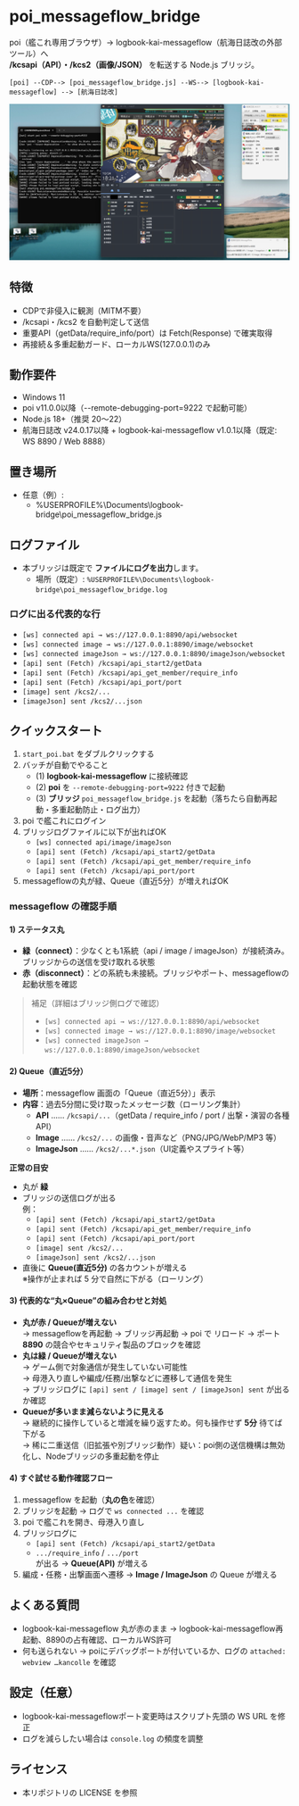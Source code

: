 # poi_messageflow_bridge

poi（艦これ専用ブラウザ）→ logbook-kai-messageflow（航海日誌改の外部ツール）へ  
**/kcsapi（API）・/kcs2（画像/JSON）** を転送する Node.js ブリッジ。

```text
[poi] --CDP--> [poi_messageflow_bridge.js] --WS--> [logbook-kai-messageflow] --> [航海日誌改]
```

![poi](./image/poi_desktop.png)

## 特徴
- CDPで非侵入に観測（MITM不要）
- /kcsapi・/kcs2 を自動判定して送信
- 重要API（getData/require_info/port）は Fetch(Response) で確実取得
- 再接続＆多重起動ガード、ローカルWS(127.0.0.1)のみ

## 動作要件
- Windows 11
- poi v11.0.0以降（--remote-debugging-port=9222 で起動可能）
- Node.js 18+（推奨 20〜22）
- 航海日誌改 v24.0.17以降 + logbook-kai-messageflow v1.0.1以降（既定: WS 8890 / Web 8888）

## 置き場所
- 任意（例）:
    - %USERPROFILE%\Documents\logbook-bridge\poi_messageflow_bridge.js

## ログファイル

- 本ブリッジは既定で **ファイルにログを出力**します。  
  - 場所（既定）: `%USERPROFILE%\Documents\logbook-bridge\poi_messageflow_bridge.log`

### ログに出る代表的な行
- `[ws] connected api → ws://127.0.0.1:8890/api/websocket`
- `[ws] connected image → ws://127.0.0.1:8890/image/websocket`
- `[ws] connected imageJson → ws://127.0.0.1:8890/imageJson/websocket`
- `[api] sent (Fetch) /kcsapi/api_start2/getData`
- `[api] sent (Fetch) /kcsapi/api_get_member/require_info`
- `[api] sent (Fetch) /kcsapi/api_port/port`
- `[image] sent /kcs2/...`
- `[imageJson] sent /kcs2/...json`


## クイックスタート
1. `start_poi.bat` をダブルクリックする
2. バッチが自動でやること  
   - (1) **logbook-kai-messageflow** に接続確認
   - (2) **poi** を `--remote-debugging-port=9222` 付きで起動  
   - (3) **ブリッジ** `poi_messageflow_bridge.js` を起動（落ちたら自動再起動・多重起動防止・ログ出力）
3. poi で艦これにログイン
4. ブリッジログファイルに以下が出ればOK  
   - `[ws] connected api/image/imageJson`  
   - `[api] sent (Fetch) /kcsapi/api_start2/getData`  
   - `[api] sent (Fetch) /kcsapi/api_get_member/require_info`  
   - `[api] sent (Fetch) /kcsapi/api_port/port`
5. messageflowの丸が緑、Queue（直近5分）が増えればOK

### messageflow の確認手順

#### 1) ステータス丸
- **緑（connect）**：少なくとも1系統（api / image / imageJson）が接続済み。ブリッジからの送信を受け取れる状態
- **赤（disconnect）**：どの系統も未接続。ブリッジやポート、messageflowの起動状態を確認

> 補足（詳細はブリッジ側ログで確認）
> - `[ws] connected api → ws://127.0.0.1:8890/api/websocket`
> - `[ws] connected image → ws://127.0.0.1:8890/image/websocket`
> - `[ws] connected imageJson → ws://127.0.0.1:8890/imageJson/websocket`

#### 2) Queue（直近5分）
- **場所**：messageflow 画面の「Queue（直近5分）」表示
- **内容**：過去5分間に受け取ったメッセージ数（ローリング集計）
  - **API** …… `/kcsapi/...`（getData / require_info / port / 出撃・演習の各種API）
  - **Image** …… `/kcs2/...` の画像・音声など（PNG/JPG/WebP/MP3 等）
  - **ImageJson** …… `/kcs2/...*.json`（UI定義やスプライト等）

**正常の目安**
- 丸が **緑**
- ブリッジの送信ログが出る  
  例：
  - `[api] sent (Fetch) /kcsapi/api_start2/getData`
  - `[api] sent (Fetch) /kcsapi/api_get_member/require_info`
  - `[api] sent (Fetch) /kcsapi/api_port/port`
  - `[image] sent /kcs2/...`
  - `[imageJson] sent /kcs2/...json`
- 直後に **Queue(直近5分)** の各カウントが増える  
  ※操作が止まれば 5 分で自然に下がる（ローリング）

#### 3) 代表的な“丸×Queue”の組み合わせと対処
- **丸が赤 / Queueが増えない**  
  → messageflowを再起動 → ブリッジ再起動 → poi で リロード
  → ポート **8890** の競合やセキュリティ製品のブロックを確認
- **丸は緑 / Queueが増えない**  
  → ゲーム側で対象通信が発生していない可能性  
  → 母港入り直しや編成/任務/出撃などに遷移して通信を発生  
  → ブリッジログに `[api] sent / [image] sent / [imageJson] sent` が出るか確認
- **Queueが多いまま減らないように見える**  
  → 継続的に操作していると増減を繰り返すため。何も操作せず **5分** 待てば下がる  
  → 稀に二重送信（旧拡張や別ブリッジ動作）疑い：poi側の送信機構は無効化し、Nodeブリッジの多重起動を停止

#### 4) すぐ試せる動作確認フロー
1. messageflow を起動（**丸の色**を確認）  
2. ブリッジを起動 → ログで `ws connected ...` を確認  
3. poi で艦これを開き、母港入り直し  
4. ブリッジログに  
   - `[api] sent (Fetch) /kcsapi/api_start2/getData`  
   - `.../require_info` / `.../port`  
   が出る → **Queue(API)** が増える
5. 編成・任務・出撃画面へ遷移 → **Image / ImageJson** の Queue が増える


## よくある質問
- logbook-kai-messageflow 丸が赤のまま → logbook-kai-messageflow再起動、8890の占有確認、ローカルWS許可
- 何も送られない → poiにデバッグポートが付いているか、ログの `attached: webview …kancolle` を確認

## 設定（任意）
- logbook-kai-messageflowポート変更時はスクリプト先頭の WS URL を修正
- ログを減らしたい場合は `console.log` の頻度を調整

## ライセンス
- 本リポジトリの LICENSE を参照
